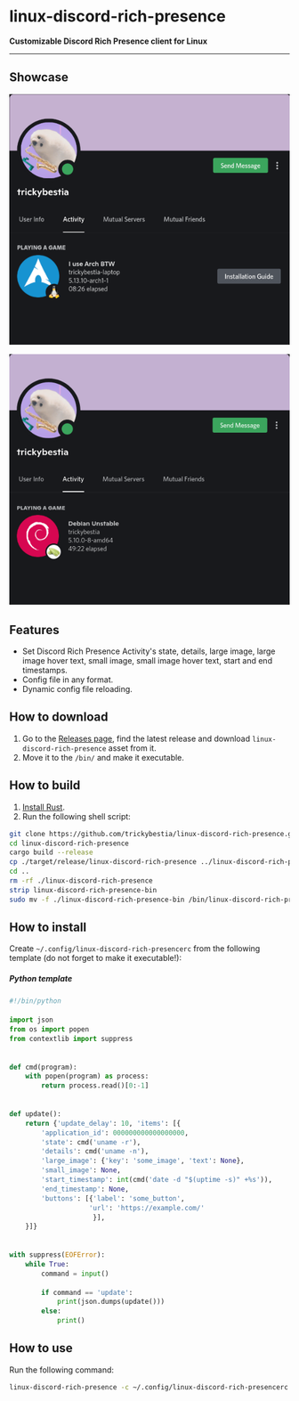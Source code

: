 # linux-discord-rich-presence

**Customizable Discord Rich Presence client for Linux**

---

## Showcase

![](./assets/1.png)

![](./assets/2.png)

## Features

* Set Discord Rich Presence Activity's state, details, large image, large image hover text, small image, small image hover text, start and end timestamps.
* Config file in any format.
* Dynamic config file reloading.

## How to download

1. Go to the [Releases page](https://github.com/trickybestia/linux-discord-rich-presence/releases), find the latest release and download `linux-discord-rich-presence` asset from it.
2. Move it to the `/bin/` and make it executable.

## How to build

1. [Install Rust](https://rustup.rs/).
2. Run the following shell script:
```sh
git clone https://github.com/trickybestia/linux-discord-rich-presence.git
cd linux-discord-rich-presence
cargo build --release
cp ./target/release/linux-discord-rich-presence ../linux-discord-rich-presence-bin
cd ..
rm -rf ./linux-discord-rich-presence
strip linux-discord-rich-presence-bin
sudo mv -f ./linux-discord-rich-presence-bin /bin/linux-discord-rich-presence
```

## How to install 

Create `~/.config/linux-discord-rich-presencerc` from the following template (do not forget to make it executable!):
##### Python template
```python
#!/bin/python

import json
from os import popen
from contextlib import suppress


def cmd(program):
    with popen(program) as process:
        return process.read()[0:-1]


def update():
    return {'update_delay': 10, 'items': [{
        'application_id': 000000000000000000,
        'state': cmd('uname -r'),
        'details': cmd('uname -n'),
        'large_image': {'key': 'some_image', 'text': None},
        'small_image': None,
        'start_timestamp': int(cmd('date -d "$(uptime -s)" +%s')),
        'end_timestamp': None,
        'buttons': [{'label': 'some_button',
                    'url': 'https://example.com/'
                     }],
    }]}


with suppress(EOFError):
    while True:
        command = input()

        if command == 'update':
            print(json.dumps(update()))
        else:
            print()
```


## How to use

Run the following command:
```sh
linux-discord-rich-presence -c ~/.config/linux-discord-rich-presencerc
```
